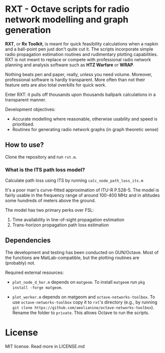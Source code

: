 # RXT - Octave scripts for radio network modelling and graph generation

**RXT**, or **Rx Toolkit**, is meant for quick feasibility calculations when a napkin and a ball-point pen just don't quite cut it. The scripts incorporate simple radio propagation estimation routines and rudimentary plotting capabilities. RXT is not meant to replace or compete with professional radio network planning and analysis software such as **HTZ Warfare** or **WRAP**.

Nothing beats pen and paper, really, unless you need volume. Moreover, professional software is hardly transparent. More often than not their feature sets are also total overkills for quick work.

Enter RXT: it pulls off thousands upon thousands ballpark calculations in a transparent manner. 

Development objectives:
* Accurate modelling where reasonable, otherwise usability and speed is prioritised.
* Routines for generating radio network graphs (in graph theoretic sense) 

## How to use?

Clone the repository and run `rxt.m`.


### What is the ITS path loss model?

Calculate path loss using ITS by running `calc_node_path_loss_its.m`

It's a poor man's curve-fitted approximation of ITU-R P.528-5. The model is fairly usable in the frequency range of around 100-400 MHz and in altitudes some hundreds of meters above the ground.

The model has two primary perks over FSL:
1. Time availability in line-of-sight propagation estimation
2. Trans-horizon propagation path loss estimation


## Dependencies

The development and testing has been conducted on GUN/Octave. Most of the functions are MatLab-compatible, but the plotting routines are (probably) not.

Required external resources:
* `plot_node_d_hor.m` depends on `matgeom`. To install `matgeom` run `pkg install -forge matgeom`.

* `plot_worker.m` depends on matgeom and `octave-networks-toolbox`. To use `octave-networks-toolbox` copy it to `rxt`'s directory (e.g., by running `git clone https://github.com/aeolianine/octave-networks-toolbox`). Rename the folder to `private`. This allows Octave to run the scripts.


# License

MIT license. Read more in LICENSE.md